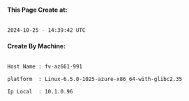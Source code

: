 
   
#### This Page Create at:

```bash

2024-10-25 - 14:39:42 UTC

```

#### Create By Machine:

```bash

Host Name : fv-az661-991

platform  : Linux-6.5.0-1025-azure-x86_64-with-glibc2.35

Ip Local  : 10.1.0.96

```

